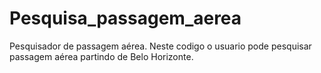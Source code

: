 # Pesquisa_passagem_aerea
Pesquisador de passagem aérea.
Neste codigo o usuario pode pesquisar passagem aérea partindo de Belo Horizonte.
